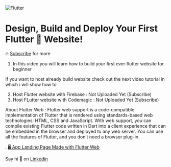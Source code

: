 ![Flutter](https://user-images.githubusercontent.com/55942632/74084072-1d450f80-4a91-11ea-92bd-c3cb27468109.png)

# Design, Build and Deploy Your First Flutter 💙 Website!

🔥 [Subscribe](https://www.youtube.com/channel/UCsPdgUIoOBTBI1UmulW1pdw?sub_confirmation=1) for more

1. In this video you will learn how to build your first ever flutter website for beginner

If you want to host already build website check out the next video tutorial in which i will show how to 

2. Host Flutter website with Firebase : Not Uploaded Yet (Subscribe)
3. Host FLutter website with Codemagic : Not Uploaded Yet (Subscribe)

About Flutter Web :
Flutter web support is a code-compatible implementation of Flutter that is rendered using standards-based web technologies: HTML, CSS and JavaScript. With web support, you can compile existing Flutter code written in Dart into a client experience that can be embedded in the browser and deployed to any web server. You can use all the features of Flutter, and you don’t need a browser plug-in.

.
[🖥️ App Landing Page Made with Flutter Web](https://github.com/theindianappguy/applandingpage)

Say hi 👋 on [Linkedin](https://www.linkedin.com/in/lamsanskar/)
